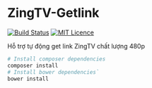 # ZingTV-Getlink

[![Build Status](https://travis-ci.org/tienthanh2509/ZingTV-Getlink.svg?branch=master)](https://travis-ci.org/tienthanh2509/ZingTV-Getlink) [![MIT Licence](https://badges.frapsoft.com/os/mit/mit.svg?v=103)](https://opensource.org/licenses/mit-license.php)

Hỗ trợ tự động get link ZingTV chất lượng 480p

```bash
# Install composer dependencies
composer install
# Install bower dependencies`
bower install
```
